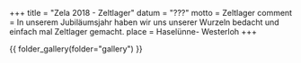 +++
title = "Zela 2018 - Zeltlager"
datum = "???"
motto = Zeltlager
comment = In unserem Jubiläumsjahr haben wir uns unserer Wurzeln bedacht und einfach mal Zeltlager gemacht.
place = Haselünne- Westerloh
+++

{{ folder_gallery(folder="gallery") }}